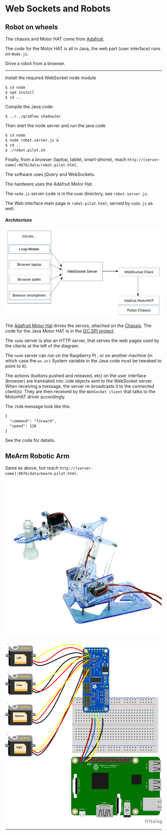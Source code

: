 # Web Sockets and Robots

## Robot on wheels

The chassis and Motor HAT come from [Adafruit](https://learn.adafruit.com/simple-raspberry-pi-robot).

The code for the Motor HAT is all in Java, the web part (user interface)
runs on `Node.js`.

Drive a robot from a browser.

---

Install the required WebSocket node module
```
$ cd node
$ npm install
$ cd ..
```

Compile the Java code:
```
$ ../../gradlew shadowJar
```

Then start the node server and run the java code
```
$ cd node
$ node robot.server.js &
$ cd ..
$ ./robot.pilot.sh
```

Finally, from a browser (laptop, tablet, smart-phone), reach
`http://[server-name]:9876/data/robot.pilot.html`.


The software uses jQuery and WebSockets.

The hardware uses the Adafruit Motor Hat.

The `node.js` server code is in the `node` directory, see `robot.server.js`.

The Web interface main page is `robot.pilot.html`, served by `node.js` as well.

#### Architecture
![Architecture](./img/Architecture.jpg)

The [Adafruit Motor Hat](https://www.adafruit.com/products/2348) drives the servos, attached on the [Chassis](https://www.adafruit.com/product/2939).
The code for the Java Motor HAT is in the [I2C.SPI project](https://github.com/OlivierLD/raspberry-pi4j-samples/tree/master/I2C.SPI/src/i2c/servo/adafruitmotorhat).

The `node` server is also an HTTP server, that serves the web pages used by the clients at the left of the diagram.

The `node` server can run on the Raspberry Pi , or on another machine (in which case the `ws.uri` System variable in the Java code must be tweaked to point to it).

The actions (buttons pushed and released, etc) on the user interface (browser) are translated into `JSON` objects sent to the
WebSocket server. When receiving a message, the server re-broadcasts it to the connected client(s).
They are then received by the `WebSocket client` that talks to the MotorHAT driver accordingly.

The `JSON` message look like this
```
{
  "command": "forward",
  "speed": 128
}
```
See the code for details.

## MeArm Robotic Arm
Same as above, but reach `http://[server-name]:9876/data/mearm.pilot.html`.

![MeArm](img/MeArm.jpg)

![Wiring](img/MeArm_bb.png)

---
